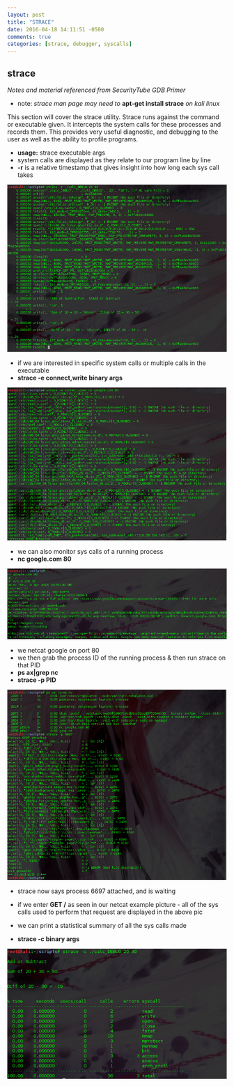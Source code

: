 ```yaml
---
layout: post
title: "STRACE"
date: 2016-04-18 14:11:51 -0500
comments: true
categories: [strace, debugger, syscalls]
---
```

## strace
*Notes and material referenced from SecurityTube GDB Primer*

- note: *strace man page may need to* **apt-get install strace** *on kali linux*

This section will cover the strace utility. Strace runs against the command or executable given. It intercepts the system calls
for these processes and records them. This provides very useful diagnostic, and debugging to the user as well as the ability to profile programs.

<!--more-->
  - **usage:** strace executable args
  - system calls are displayed as they relate to our program line by line
  - **-r** is a relative timestamp that gives insight into how long each sys call takes

![strace -r](/images/stracertimestamp.png)

  - if we are interested in specific system calls or multiple calls in the executable
  - **strace -e connect,write binary args**

![strace specific/multi sys calls](/images/stracemultisyscall.png)

  - we can also monitor sys calls of a running process
  - **nc google.com 80**

![strace netcat example](/images/stracenc.png)

  - we netcat google on port 80
  - we then grab the process ID of the running process & then run strace on that PID
  - **ps ax|grep nc**
  - **strace -p PID**

![strace active process](/images/straceprocattach.png)

  - strace now says process 6697 attached, and is waiting
  - if we enter **GET /** as seen in our netcat example picture - all of the sys calls used to perform that request are displayed in the above pic

  - we can print a statistical summary of all the sys calls made
  - **strace -c binary args**

![strace sys call summary](/images/stracesummary.png)
